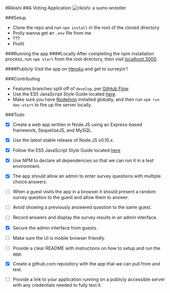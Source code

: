 #Rikishi
##A Voting Application
![rikishi: a sumo wrestler](https://openclipart.org/image/90px/svg_to_png/223220/SumoColour.png)

###Setup
- Clone the repo and run `npm install` in the root of the cloned directory
- Prolly wanna get an `.env` file from me
- ???
- Profit

###Running the app
####Locally
After completing the npm installation process, run `npm start` from the root directory, then visit [localhost:3000](http://localhost:3000).

####Publicly
Visit the app on [Heroku](https://nameless-lake-26408.herokuapp.com/) and get to surveyin'!

###Contributing
- Features branches split off of `develop`, per [GitHub Flow](https://guides.github.com/introduction/flow/).
- Use the ES5 JavaScript Style Guide located [here](https://github.com/airbnb/javascript/tree/master/es5).
- Make sure you have [Nodemon](http://nodemon.io) installed globally, and then run `npm run dev-start` to fire up the server locally.

###Todo
- [x] Create a web app written in Node.JS using an Express-based framework, SequelizeJS, and MySQL.
- [x] Use the latest stable release of Node.JS v0.10.x.
- [x] Follow the ES5 JavaScript Style Guide located [here](https://github.com/airbnb/javascript/tree/master/es5)
- [x] Use NPM to declare all dependencies so that we can run it in a test environment.
- [x] The app should allow an admin to enter survey questions with multiple choice answers.
- [ ] When a guest visits the app in a browser it should present a random survey question to the guest and allow them to answer.
- [ ] Avoid showing a previously answered question to the same guest.
- [ ] Record answers and display the survey results in an admin interface.
- [x] Secure the admin interface from guests.
- [ ] Make sure the UI is mobile browser friendly.
- [ ] Provide a clear README with instructions on how to setup and run the app.
- [x] Create a github.com repository with the app that we can pull from and test.
- [ ] Provide a link to your application running on a publicly accessible server with any credentials needed to fully test it.

